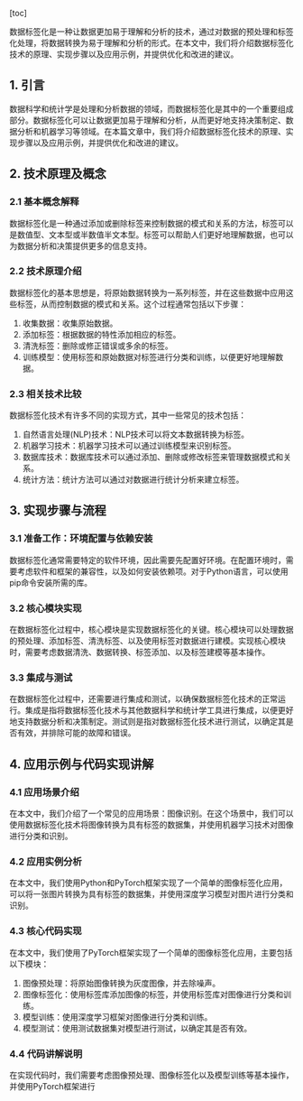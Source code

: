 
[toc]                    
                
                
数据标签化是一种让数据更加易于理解和分析的技术，通过对数据的预处理和标签化处理，将数据转换为易于理解和分析的形式。在本文中，我们将介绍数据标签化技术的原理、实现步骤以及应用示例，并提供优化和改进的建议。

## 1. 引言

数据科学和统计学是处理和分析数据的领域，而数据标签化是其中的一个重要组成部分。数据标签化可以让数据更加易于理解和分析，从而更好地支持决策制定、数据分析和机器学习等领域。在本篇文章中，我们将介绍数据标签化技术的原理、实现步骤以及应用示例，并提供优化和改进的建议。

## 2. 技术原理及概念

### 2.1 基本概念解释

数据标签化是一种通过添加或删除标签来控制数据的模式和关系的方法，标签可以是数值型、文本型或半数值半文本型。标签可以帮助人们更好地理解数据，也可以为数据分析和决策提供更多的信息支持。

### 2.2 技术原理介绍

数据标签化的基本思想是，将原始数据转换为一系列标签，并在这些数据中应用这些标签，从而控制数据的模式和关系。这个过程通常包括以下步骤：

1. 收集数据：收集原始数据。
2. 添加标签：根据数据的特性添加相应的标签。
3. 清洗标签：删除或修正错误或多余的标签。
4. 训练模型：使用标签和原始数据对标签进行分类和训练，以便更好地理解数据。

### 2.3 相关技术比较

数据标签化技术有许多不同的实现方式，其中一些常见的技术包括：

1. 自然语言处理(NLP)技术：NLP技术可以将文本数据转换为标签。
2. 机器学习技术：机器学习技术可以通过训练模型来识别标签。
3. 数据库技术：数据库技术可以通过添加、删除或修改标签来管理数据模式和关系。
4. 统计方法：统计方法可以通过对数据进行统计分析来建立标签。

## 3. 实现步骤与流程

### 3.1 准备工作：环境配置与依赖安装

数据标签化通常需要特定的软件环境，因此需要先配置好环境。在配置环境时，需要考虑软件和框架的兼容性，以及如何安装依赖项。对于Python语言，可以使用pip命令安装所需的库。

### 3.2 核心模块实现

在数据标签化过程中，核心模块是实现数据标签化的关键。核心模块可以处理数据的预处理、添加标签、清洗标签、以及使用标签对数据进行建模。实现核心模块时，需要考虑数据清洗、数据转换、标签添加、以及标签建模等基本操作。

### 3.3 集成与测试

在数据标签化过程中，还需要进行集成和测试，以确保数据标签化技术的正常运行。集成是指将数据标签化技术与其他数据科学和统计学工具进行集成，以便更好地支持数据分析和决策制定。测试则是指对数据标签化技术进行测试，以确定其是否有效，并排除可能的故障和错误。

## 4. 应用示例与代码实现讲解

### 4.1 应用场景介绍

在本文中，我们介绍了一个常见的应用场景：图像识别。在这个场景中，我们可以使用数据标签化技术将图像转换为具有标签的数据集，并使用机器学习技术对图像进行分类和识别。

### 4.2 应用实例分析

在本文中，我们使用Python和PyTorch框架实现了一个简单的图像标签化应用，可以将一张图片转换为具有标签的数据集，并使用深度学习模型对图片进行分类和识别。

### 4.3 核心代码实现

在本文中，我们使用了PyTorch框架实现了一个简单的图像标签化应用，主要包括以下模块：

1. 图像预处理：将原始图像转换为灰度图像，并去除噪声。
2. 图像标签化：使用标签库添加图像的标签，并使用标签库对图像进行分类和训练。
3. 模型训练：使用深度学习框架对图像进行分类和训练。
4. 模型测试：使用测试数据集对模型进行测试，以确定其是否有效。

### 4.4 代码讲解说明

在实现代码时，我们需要考虑图像预处理、图像标签化以及模型训练等基本操作，并使用PyTorch框架进行

